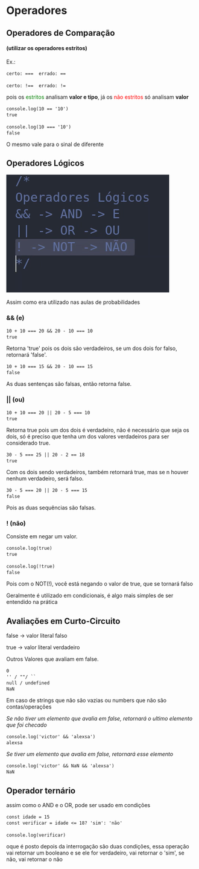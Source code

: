 # Operadores 

## Operadores de Comparação

#### (utilizar os operadores estritos)

Ex.:
    
    certo: ===  errado: == 

    certo: !==  errado: !=

pois os <span style='color:green;'>estritos</span> analisam <strong>valor e tipo</strong>, já os <span style='color:red;'>não estritos</span> só analisam <strong>valor</strong>

    console.log(10 == '10')   
    true

    console.log(10 === '10')
    false

O mesmo vale para o sinal de diferente

## Operadores Lógicos 

![alt text](image.png)

Assim como era utilizado nas aulas de probabilidades

### && (e)

    10 + 10 === 20 && 20 - 10 === 10
    true 

Retorna 'true' pois os dois são verdadeiros, se um dos dois for falso, retornará 'false'.

    10 + 10 === 15 && 20 - 10 === 15
    false

As duas sentenças são falsas, então retorna false.

### || (ou)

    10 + 10 === 20 || 20 - 5 === 10
    true 

Retorna true pois um dos dois é verdadeiro, não é necessário que seja os dois, só é preciso que tenha um dos valores verdadeiros para ser considerado true.

    30 - 5 === 25 || 20 - 2 == 18
    true

Com os dois sendo verdadeiros, também retornará true, mas se n houver nenhum verdadeiro, será falso.

    30 - 5 === 20 || 20 - 5 === 15
    false

Pois as duas sequências são falsas.

### ! (não)

Consiste em negar um valor.

    console.log(true)
    true
    
    console.log(!true)
    false

Pois com o NOT(!), você está negando o valor de true, que se tornará falso

Geralmente é utilizado em condicionais, é algo mais simples de ser entendido na prática

## Avaliações em Curto-Circuito

false -> valor literal falso

true -> valor literal verdadeiro 

Outros Valores que avaliam em false.

    0
    '' / ""/ ``
    null / undefined
    NaN

Em caso de strings que não são vazias ou numbers que não são contas/operações

*Se não tiver um elemento que avalia em false, retornará o ultimo elemento que foi checado*

    console.log('victor' && 'alexsa')
    alexsa

*Se tiver um elemento que avalia em false, retornará esse elemento*

    console.log('victor' && NaN && 'alexsa')
    NaN

## Operador ternário

assim como o AND e o OR, pode ser usado em condições

    const idade = 15
    const verificar = idade <= 18? 'sim': 'não'

    console.log(verificar)

oque é posto depois da interrogação são duas condições, essa operação vai retornar um booleano e se ele for verdadeiro, vai retornar o 'sim', se não, vai retornar o não 

